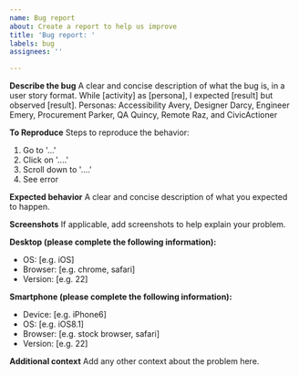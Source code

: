 ```yaml
---
name: Bug report
about: Create a report to help us improve
title: 'Bug report: '
labels: bug
assignees: ''

---
```


**Describe the bug**
A clear and concise description of what the bug is, in a user story format.
While [activity] as [persona], I expected [result] but observed [result].
Personas: Accessibility Avery, Designer Darcy, Engineer Emery, Procurement Parker, QA Quincy, Remote Raz, and CivicActioner

**To Reproduce**
Steps to reproduce the behavior:
1. Go to '...'
2. Click on '....'
3. Scroll down to '....'
4. See error

**Expected behavior**
A clear and concise description of what you expected to happen.

**Screenshots**
If applicable, add screenshots to help explain your problem.

**Desktop (please complete the following information):**
 - OS: [e.g. iOS]
 - Browser: [e.g. chrome, safari]
 - Version: [e.g. 22]

**Smartphone (please complete the following information):**
 - Device: [e.g. iPhone6]
 - OS: [e.g. iOS8.1]
 - Browser: [e.g. stock browser, safari]
 - Version: [e.g. 22]

**Additional context**
Add any other context about the problem here.
